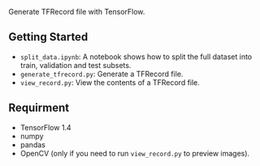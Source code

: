Generate TFRecord file with TensorFlow.

## Getting Started
- `split_data.ipynb`: A notebook shows how to split the full dataset into train, validation and test subsets.
- `generate_tfrecord.py`: Generate a TFRecord file.
- `view_record.py`: View the contents of a TFRecord file.

## Requirment
- TensorFlow 1.4
- numpy
- pandas
- OpenCV (only if you need to run `view_record.py` to preview images).
